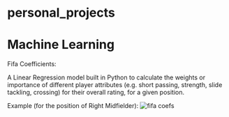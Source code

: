 # personal_projects


# Machine Learning

Fifa Coefficients:

A Linear Regression model built in Python to calculate the weights or importance of different player attributes (e.g. short passing, strength, slide tackling, crossing) for their overall rating, for a given position.

Example (for the position of Right Midfielder):
![fifa coefs](https://github.com/user-attachments/assets/6ff2d3b5-76dd-4f8d-9083-efcc1cc20f16)
